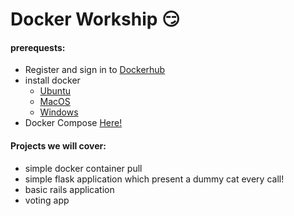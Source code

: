 # Docker Workship :smirk:

#### prerequests:
 - Register and sign in to [Dockerhub](hub.docker.com)
 - install docker
   - [Ubuntu](https://docs.docker.com/install/linux/docker-ce/ubuntu/)
   - [MacOS](https://hub.docker.com/?overlay=onboarding)
   - [Windows](https://hub.docker.com/?overlay=onboarding)
 - Docker Compose [Here!](https://docs.docker.com/compose/install/)


#### Projects we will cover:
 - simple docker container pull
 - simple flask application which present a dummy cat every call!
 - basic rails application
 - voting app
